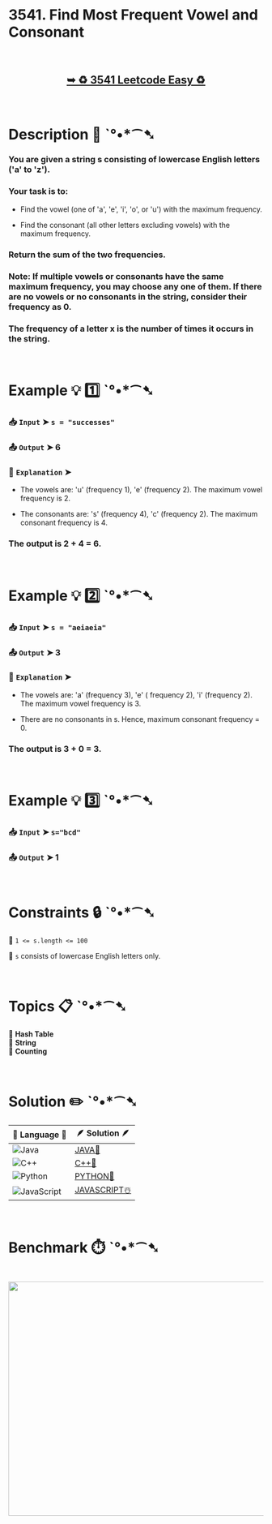# 3541. Find Most Frequent Vowel and Consonant

</br>

<h2 align="center"> 

<a href="https://leetcode.com/problems/find-most-frequent-vowel-and-consonant/description/?envType=daily-question&envId=2025-09-13"><strong>➥ ♻️ 3541 Leetcode Easy ♻️ </strong></a>
</h2>

</br>

# Description 📜 ˋ°•*⁀➷

### You are given a string s consisting of lowercase English letters ('a' to 'z').

### Your task is to:

- Find the vowel (one of 'a', 'e', 'i', 'o', or 'u') with the maximum frequency.

- Find the consonant (all other letters excluding vowels) with the maximum frequency.

### Return the sum of the two frequencies.

### Note: If multiple vowels or consonants have the same maximum frequency, you may choose any one of them. If there are no vowels or no consonants in the string, consider their frequency as 0.

### The frequency of a letter x is the number of times it occurs in the string.

</br>

# Example 💡 1️⃣ ˋ°•*⁀➷

  ### 📥 `Input`  ➤ `s = "successes"`

  ### 📤 `Output`  ➤ 6

  ### 🔦 `Explanation`  ➤

  - The vowels are: 'u' (frequency 1), 'e' (frequency 2). The maximum vowel frequency is 2.

  - The consonants are: 's' (frequency 4), 'c' (frequency 2). The maximum consonant frequency is 4.

  ### The output is 2 + 4 = 6.

</br>

# Example 💡 2️⃣ ˋ°•*⁀➷

  ### 📥 `Input` ➤ `s = "aeiaeia"`

  ### 📤 `Output`  ➤ 3

  ### 🔦 `Explanation` ➤

  - The vowels are: 'a' (frequency 3), 'e' ( frequency 2), 'i' (frequency 2). The maximum vowel frequency is 3.

  - There are no consonants in s. Hence, maximum consonant frequency = 0.

  ### The output is 3 + 0 = 3.

</br>

# Example 💡 3️⃣ ˋ°•*⁀➷

  ### 📥 `Input` ➤ `s="bcd"`

  ### 📤 `Output`  ➤ 1

</br>

# Constraints 🔒 ˋ°•*⁀➷

🔹 `1 <= s.length <= 100` </br>

🔹 `s` consists of lowercase English letters only. </br>

</br>

# Topics 📋 ˋ°•*⁀➷

🔸 **Hash Table** </br>
🔸 **String** </br>
🔸 **Counting** </br>

</br>

# Solution ✏️ ˋ°•*⁀➷

| 📒 Language 📒  | 🪶 Solution 🪶 |
| ------------- | ------------- |
|  ![Java](https://img.shields.io/badge/java-%23ED8B00.svg?style=for-the-badge&logo=openjdk&logoColor=white)  | [JAVA🍁](https://github.com/Prakhar-002/LEETCODE/blob/main/%F0%9F%8D%84%20Daily%20Challenge%202025%20%F0%9F%8D%B3/%F0%9F%94%AC%20Examine%20Thoroughly%20%F0%9F%A7%AC/09%20Sep%20%F0%9F%8E%83/13%20-%2009%20-%202025%20---%203541.%20Find%20Most%20Frequent%20Vowel%20and%20Consonant%20%E2%98%83%EF%B8%8F%20%F0%9F%8D%81%20%F0%9F%8D%B0%20%F0%9F%8E%B2/%F0%9F%8D%81JAVA%20-%203541.%20Find%20Most%20Frequent%20Vowel%20and%20Consonant.java) |
|  ![C++](https://img.shields.io/badge/c++-%2300599C.svg?style=for-the-badge&logo=c%2B%2B&logoColor=white)  | [C++🎲](https://github.com/Prakhar-002/LEETCODE/blob/main/%F0%9F%8D%84%20Daily%20Challenge%202025%20%F0%9F%8D%B3/%F0%9F%94%AC%20Examine%20Thoroughly%20%F0%9F%A7%AC/09%20Sep%20%F0%9F%8E%83/13%20-%2009%20-%202025%20---%203541.%20Find%20Most%20Frequent%20Vowel%20and%20Consonant%20%E2%98%83%EF%B8%8F%20%F0%9F%8D%81%20%F0%9F%8D%B0%20%F0%9F%8E%B2/%F0%9F%8E%B2CPP%20-%203541.%20Find%20Most%20Frequent%20Vowel%20and%20Consonant.cpp)  |
|  ![Python](https://img.shields.io/badge/python-3670A0?style=for-the-badge&logo=python&logoColor=ffdd54)    | [PYTHON🍰](https://github.com/Prakhar-002/LEETCODE/blob/main/%F0%9F%8D%84%20Daily%20Challenge%202025%20%F0%9F%8D%B3/%F0%9F%94%AC%20Examine%20Thoroughly%20%F0%9F%A7%AC/09%20Sep%20%F0%9F%8E%83/13%20-%2009%20-%202025%20---%203541.%20Find%20Most%20Frequent%20Vowel%20and%20Consonant%20%E2%98%83%EF%B8%8F%20%F0%9F%8D%81%20%F0%9F%8D%B0%20%F0%9F%8E%B2/%F0%9F%8D%B0PYTHON%20-%203541.%20Find%20Most%20Frequent%20Vowel%20and%20Consonant.py) |
| ![JavaScript](https://img.shields.io/badge/javascript-%23323330.svg?style=for-the-badge&logo=javascript&logoColor=%23F7DF1E)   | [JAVASCRIPT☃️](https://github.com/Prakhar-002/LEETCODE/blob/main/%F0%9F%8D%84%20Daily%20Challenge%202025%20%F0%9F%8D%B3/%F0%9F%94%AC%20Examine%20Thoroughly%20%F0%9F%A7%AC/09%20Sep%20%F0%9F%8E%83/13%20-%2009%20-%202025%20---%203541.%20Find%20Most%20Frequent%20Vowel%20and%20Consonant%20%E2%98%83%EF%B8%8F%20%F0%9F%8D%81%20%F0%9F%8D%B0%20%F0%9F%8E%B2/%E2%98%83%EF%B8%8FJAVASCRIPT%20-%203541.%20Find%20Most%20Frequent%20Vowel%20and%20Consonant.js) |

</br>

# Benchmark ⏱️ ˋ°•*⁀➷

<h1  align="center" >

<img src ="https://github.com/user-attachments/assets/3989774e-f282-4179-9d66-96b8167f351d" width = "700px" height="462px" />

</h1>
